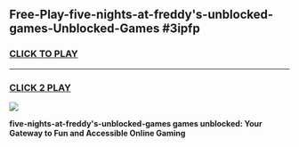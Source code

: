 
## Free-Play-five-nights-at-freddy's-unblocked-games-Unblocked-Games #3ipfp
<h3>
<a href="https://news.freeplayer.one?title=five-nights-at-freddy's-unblocked-games&ref=8M">CLICK TO PLAY</a></h3>
<hr>

<h3>
<a href="https://news.freeplayer.one?title=five-nights-at-freddy's-unblocked-games&ref=8M">CLICK 2 PLAY</a>
  
</h3>

<a href="https://news.freeplayer.one?title=five-nights-at-freddy's-unblocked-games&ref=8M"><img src="https://clearcache.store/games.png"></a>


**five-nights-at-freddy's-unblocked-games games unblocked: Your Gateway to Fun and Accessible Online Gaming**
